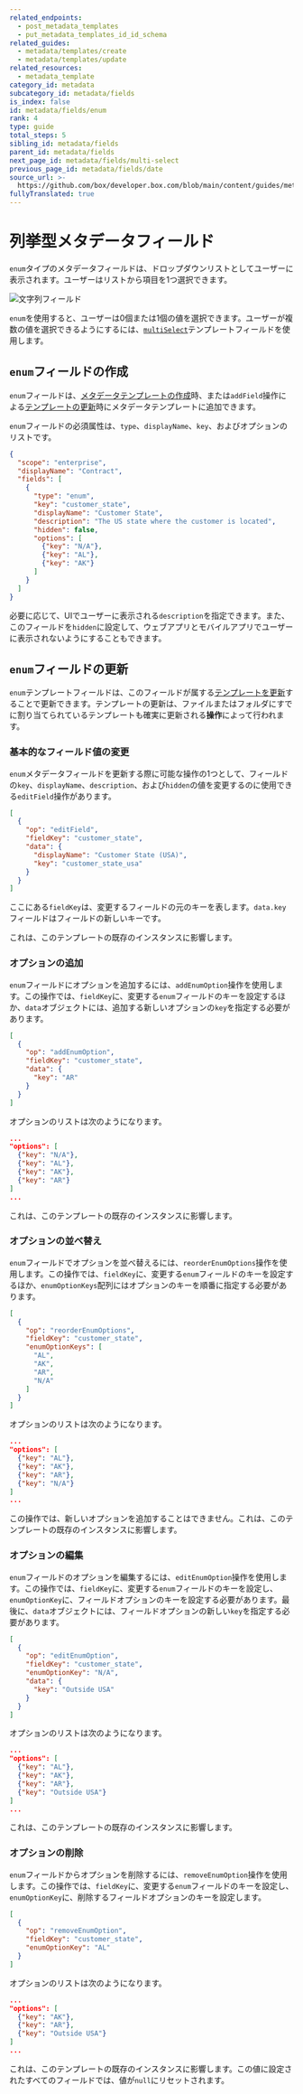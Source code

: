 ```yaml
---
related_endpoints:
  - post_metadata_templates
  - put_metadata_templates_id_id_schema
related_guides:
  - metadata/templates/create
  - metadata/templates/update
related_resources:
  - metadata_template
category_id: metadata
subcategory_id: metadata/fields
is_index: false
id: metadata/fields/enum
rank: 4
type: guide
total_steps: 5
sibling_id: metadata/fields
parent_id: metadata/fields
next_page_id: metadata/fields/multi-select
previous_page_id: metadata/fields/date
source_url: >-
  https://github.com/box/developer.box.com/blob/main/content/guides/metadata/fields/enum.md
fullyTranslated: true
---
```

# 列挙型メタデータフィールド

`enum`タイプのメタデータフィールドは、ドロップダウンリストとしてユーザーに表示されます。ユーザーはリストから項目を1つ選択できます。

<ImageFrame border center shadow width="400">

![文字列フィールド](./metadata-field-enum.png)

</ImageFrame>

<Message notice>

`enum`を使用すると、ユーザーは0個または1個の値を選択できます。ユーザーが複数の値を選択できるようにするには、[`multiSelect`][g_multi_select]テンプレートフィールドを使用します。

</Message>

## `enum`フィールドの作成

`enum`フィールドは、[メタデータテンプレートの作成][g_create_template]時、または`addField`操作による[テンプレートの更新][g_update_template]時にメタデータテンプレートに追加できます。

`enum`フィールドの必須属性は、`type`、`displayName`、`key`、およびオプションのリストです。

```json
{
  "scope": "enterprise",
  "displayName": "Contract",
  "fields": [
    {
      "type": "enum",
      "key": "customer_state",
      "displayName": "Customer State",
      "description": "The US state where the customer is located",
      "hidden": false,
      "options": [
        {"key": "N/A"},
        {"key": "AL"},
        {"key": "AK"}
      ]
    }
  ]
}

```

必要に応じて、UIでユーザーに表示される`description`を指定できます。また、このフィールドを`hidden`に設定して、ウェブアプリとモバイルアプリでユーザーに表示されないようにすることもできます。

## `enum`フィールドの更新

`enum`テンプレートフィールドは、このフィールドが属する[テンプレートを更新][g_update_template]することで更新できます。テンプレートの更新は、ファイルまたはフォルダにすでに割り当てられているテンプレートも確実に更新される**操作**によって行われます。

### 基本的なフィールド値の変更

`enum`メタデータフィールドを更新する際に可能な操作の1つとして、フィールドの`key`、`displayName`、`description`、および`hidden`の値を変更するのに使用できる`editField`操作があります。

```json
[
  {
    "op": "editField",
    "fieldKey": "customer_state",
    "data": {
      "displayName": "Customer State (USA)",
      "key": "customer_state_usa"
    }
  }
]

```

<Message>

ここにある`fieldKey`は、変更するフィールドの元のキーを表します。`data.key`フィールドはフィールドの新しいキーです。

</Message>

<Message warning>

これは、このテンプレートの既存のインスタンスに影響します。

</Message>

### オプションの追加

`enum`フィールドにオプションを追加するには、`addEnumOption`操作を使用します。この操作では、`fieldKey`に、変更する`enum`フィールドのキーを設定するほか、`data`オブジェクトには、追加する新しいオプションの`key`を指定する必要があります。

```json
[
  {
    "op": "addEnumOption",
    "fieldKey": "customer_state",
    "data": {
      "key": "AR"
    }
  }
]

```

オプションのリストは次のようになります。

```json
...
"options": [
  {"key": "N/A"},
  {"key": "AL"},
  {"key": "AK"},
  {"key": "AR"}
]
...

```

<Message warning>

これは、このテンプレートの既存のインスタンスに影響します。

</Message>

### オプションの並べ替え

`enum`フィールドでオプションを並べ替えるには、`reorderEnumOptions`操作を使用します。この操作では、`fieldKey`に、変更する`enum`フィールドのキーを設定するほか、`enumOptionKeys`配列にはオプションのキーを順番に指定する必要があります。

```json
[
  {
    "op": "reorderEnumOptions",
    "fieldKey": "customer_state",
    "enumOptionKeys": [
      "AL",
      "AK",
      "AR",
      "N/A"
    ]
  }
]

```

オプションのリストは次のようになります。

```json
...
"options": [
  {"key": "AL"},
  {"key": "AK"},
  {"key": "AR"},
  {"key": "N/A"}
]
...

```

<Message warning>

この操作では、新しいオプションを追加することはできません。これは、このテンプレートの既存のインスタンスに影響します。

</Message>

### オプションの編集

`enum`フィールドのオプションを編集するには、`editEnumOption`操作を使用します。この操作では、`fieldKey`に、変更する`enum`フィールドのキーを設定し、`enumOptionKey`に、フィールドオプションのキーを設定する必要があります。最後に、`data`オブジェクトには、フィールドオプションの新しい`key`を指定する必要があります。

```json
[
  {
    "op": "editEnumOption",
    "fieldKey": "customer_state",
    "enumOptionKey": "N/A",
    "data": {
      "key": "Outside USA"
    }
  }
]

```

オプションのリストは次のようになります。

```json
...
"options": [
  {"key": "AL"},
  {"key": "AK"},
  {"key": "AR"},
  {"key": "Outside USA"}
]
...

```

<Message warning>

これは、このテンプレートの既存のインスタンスに影響します。

</Message>

### オプションの削除

`enum`フィールドからオプションを削除するには、`removeEnumOption`操作を使用します。この操作では、`fieldKey`に、変更する`enum`フィールドのキーを設定し、`enumOptionKey`に、削除するフィールドオプションのキーを設定します。

```json
[
  {
    "op": "removeEnumOption",
    "fieldKey": "customer_state",
    "enumOptionKey": "AL"
  }
]

```

オプションのリストは次のようになります。

```json
...
"options": [
  {"key": "AK"},
  {"key": "AR"},
  {"key": "Outside USA"}
]
...

```

<Message warning>

これは、このテンプレートの既存のインスタンスに影響します。この値に設定されたすべてのフィールドでは、値が`null`にリセットされます。

</Message>

[g_create_template]: g://metadata/templates/create

[g_update_template]: g://metadata/templates/update

[g_multi_select]: g://metadata/fields/multi-select